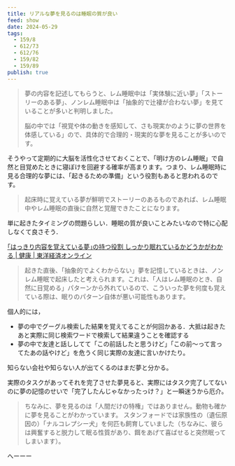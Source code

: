 ```yaml
---
title: リアルな夢を見るのは睡眠の質が良い
feed: show
date: 2024-05-29
tags:
  - 159/8
  - 612/73
  - 612/76
  - 159/82
  - 159/89
publish: true
---
```

> 夢の内容を記述してもらうと、レム睡眠中は「実体験に近い夢」「ストーリーのある夢」、ノンレム睡眠中は「抽象的で辻褄が合わない夢」を見ていることが多いと判明しました。
> 
> 脳の中では「視覚や体の動きを感知して、さも現実かのように夢の世界を体感している」ので、具体的で合理的・現実的な夢を見ることが多いのです。
> 
そうやって定期的に大脳を活性化させておくことで、「明け方のレム睡眠」で自然と目覚めたときに寝ぼけを回避する確率が高まります。つまり、レム睡眠時に見る合理的な夢には、「起きるための準備」という役割もあると思われるのです。

> 起床時に覚えている夢が鮮明でストーリーのあるものであれば、レム睡眠中やレム睡眠の直後に自然と覚醒できたことになります。

単に起きたタイミングの問題らしい．睡眠の質が良いことみたいなので特に心配しなくて良さそう．

[｢はっきり内容を覚えている夢｣の持つ役割 しっかり眠れているかどうかがわかる \| 健康 \| 東洋経済オンライン](https://toyokeizai.net/articles/-/172167)

> 起きた直後、「抽象的でよくわからない」夢を記憶しているときは、ノンレム睡眠で起床したと考えられます。これは、「人はレム睡眠のとき、自然に目覚める」パターンから外れているので、こういった夢を何度も覚えている際は、眠りのパターン自体が悪い可能性もあります。


個人的には，
- 夢の中でグーグル検索した結果を覚えてることが何回かある．大抵は起きたあと実際に同じ検索ワードで検索して結果違うことを確認する
- 夢の中で友達と話ししてて「この前話したと思うけど」「この前〜って言ってたあの話やけど」を危うく同じ実際の友達に言いかけたり。

知らない会社や知らない人が出てくるのはまだ夢と分かる。

実際のタスクがあってそれを完了させた夢見ると、実際にはタスク完了してないのに夢の記憶のせいで「完了したんじゃなかったっけ？」と一瞬迷うから厄介。

> ちなみに、夢を見るのは「人間だけの特権」ではありません。動物も確かに夢を見ることがわかっています。
> スタンフォードでは家族性の（遺伝原因の）「ナルコレプシー犬」を何匹も飼育していました（ちなみに、彼らは興奮すると脱力して眠る性質があり、餌をあげて喜ばせると突然眠ってしまいます）。

へーーー

